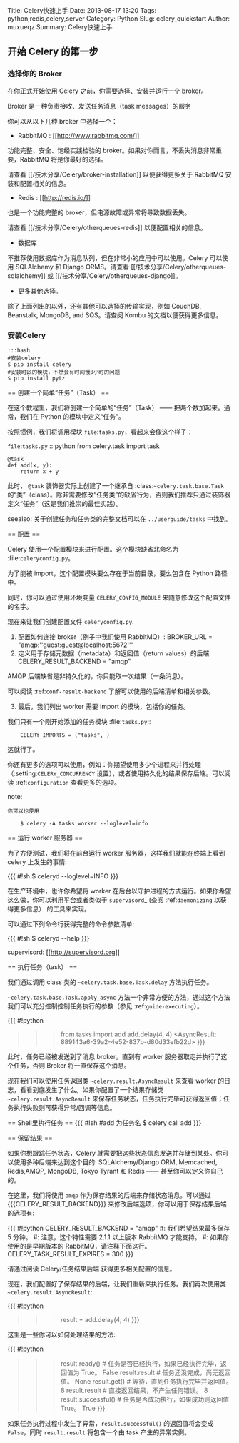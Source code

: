 Title: Celery快速上手
Date: 2013-08-17 13:20
Tags: python,redis,celery,server
Category: Python
Slug: celery_quickstart
Author: muxueqz
Summary: Celery快速上手

## 开始 Celery 的第一步

### 选择你的 Broker

在你正式开始使用 Celery 之前，你需要选择、安装并运行一个 broker。

Broker 是一种负责接收、发送任务消息（task messages）的服务

你可以从以下几种 broker 中选择一个：

 * RabbitMQ : [[http://www.rabbitmq.com/]]

功能完整、安全、饱经实践检验的 broker。如果对你而言，不丢失消息非常重要，RabbitMQ 将是你最好的选择。

请查看 [[/技术分享/Celery/broker-installation]] 以便获得更多关于 RabbitMQ 安装和配置相关的信息。

 * Redis : [[http://redis.io/]]

也是一个功能完整的 broker，但电源故障或异常将导致数据丢失。

请查看 [[/技术分享/Celery/otherqueues-redis]] 以便配置相关的信息。

 * 数据库

不推荐使用数据库作为消息队列，但在非常小的应用中可以使用。Celery 可以使用 SQLAlchemy 和 Django ORMS。请查看 [[/技术分享/Celery/otherqueues-sqlalchemy]] 或 [[/技术分享/Celery/otherqueues-django]]。

 * 更多其他选择。

除了上面列出的以外，还有其他可以选择的传输实现，例如 CouchDB, Beanstalk, MongoDB, and SQS。请查阅 Kombu 的文档以便获得更多信息。

### 安装Celery
    :::bash
    #安装celery
    $ pip install celery
    #安装时区的模块，不然会有时间慢8小时的问题
    $ pip install pytz

== 创建一个简单“任务”（Task） ==

在这个教程里，我们将创建一个简单的“任务”（Task） —— 把两个数加起来。通常，我们在 Python 的模块中定义“任务”。

按照惯例，我们将调用模块 `file`:`tasks.py`，看起来会像这个样子：

`file`:`tasks.py`
    :::python
    from celery.task import task

    @task
    def add(x, y):
        return x + y

此时， `@task` 装饰器实际上创建了一个继承自 :class:`~celery.task.base.Task` 的“类”（class）。除非需要修改“任务类”的缺省行为，否则我们推荐只通过装饰器定义“任务”（这是我们推崇的最佳实践）。

seealso:
    关于创建任务和任务类的完整文档可以在 `../userguide/tasks` 中找到。

== 配置 ==

Celery 使用一个配置模块来进行配置。这个模块缺省北命名为 :file:`celeryconfig.py`。

为了能被 import，这个配置模块要么存在于当前目录，要么包含在 Python 路径中。

同时，你可以通过使用环境变量 `CELERY_CONFIG_MODULE` 来随意修改这个配置文件的名字。

现在来让我们创建配置文件 `celeryconfig.py`.

 1. 配置如何连接 broker（例子中我们使用 RabbitMQ）:
        BROKER_URL = "amqp:''guest:guest@localhost:5672''"
 2. 定义用于存储元数据（metadata）和返回值（return values）的后端:
        CELERY_RESULT_BACKEND = "amqp"

   AMQP 后端缺省是非持久化的，你只能取一次结果（一条消息）。

   可以阅读 :ref:`conf-result-backend` 了解可以使用的后端清单和相关参数。

 3. 最后，我们列出 worker 需要 import 的模块，包括你的任务。

   我们只有一个刚开始添加的任务模块 :file:`tasks.py`::

        CELERY_IMPORTS = ("tasks", )

这就行了。

你还有更多的选项可以使用，例如：你期望使用多少个进程来并行处理（:setting:`CELERY_CONCURRENCY` 设置），或者使用持久化的结果保存后端。可以阅读 :ref:`configuration` 查看更多的选项。

note:

    你可以也使用

        $ celery -A tasks worker --loglevel=info

== 运行 worker 服务器 ==

为了方便测试，我们将在前台运行 worker 服务器，这样我们就能在终端上看到 celery 上发生的事情:

{{{
#!sh
    $ celeryd --loglevel=INFO
}}}

在生产环境中，也许你希望将 worker 在后台以守护进程的方式运行。如果你希望这么做，你可以利用平台或者类似于 `supervisord`_ (查阅 :ref:`daemonizing` 以获得更多信息） 的工具来实现。

可以通过下列命令行获得完整的命令参数清单:

{{{
#!sh
    $  celeryd --help
}}}

supervisord: [[http://supervisord.org]]

== 执行任务（task） ==

我们通过调用 class 类的 `~celery.task.base.Task.delay` 方法执行任务。

`~celery.task.base.Task.apply_async` 方法一个非常方便的方法，通过这个方法我们可以充分控制控制任务执行的参数（参见 :ref:`guide-executing`）。

{{{
#!python
>>> from tasks import add
>>> add.delay(4, 4)
<AsyncResult: 889143a6-39a2-4e52-837b-d80d33efb22d>
}}}

此时，任务已经被发送到了消息 broker。直到有 worker 服务器取走并执行了这个任务，否则 Broker 将一直保存这个消息。

现在我们可以使用任务返回类 `~celery.result.AsyncResult` 来查看 worker 的日志，看看到底发生了什么。如果你配置了一个结果存储类 `~celery.result.AsyncResult` 来保存任务状态，任务执行完毕可获得返回值；任务执行失败则可获得异常/回调等信息。

== Shell里执行任务 ==
{{{
#!sh
#add 为任务名
$ celery call add
}}}

== 保留结果 ==

如果你想跟踪任务状态，Celery 就需要把这些状态信息发送并存储到某处。你可以使用多种后端来达到这个目的: SQLAlchemy/Django ORM, Memcached, Redis,AMQP, MongoDB, Tokyo Tyrant 和 Redis —— 甚至你可以定义你自己的。

在这里，我们将使用 `amqp` 作为保存结果的后端来存储状态消息。可以通过 {{{CELERY_RESULT_BACKEND}}} 来修改后端选项，你可以用于保存结果后端的选项有:

{{{
#!python
CELERY_RESULT_BACKEND = "amqp"
#: 我们希望结果最多保存 5 分钟。 
#: 注意，这个特性需要 2.1.1 以上版本 RabbitMQ 才能支持。
#: 如果你使用的是早期版本的 RabbitMQ，请注释下面这行。
CELERY_TASK_RESULT_EXPIRES = 300
}}}

请通过阅读 Celery/任务结果后端 获得更多相关配置的信息。

现在，我们配置好了保存结果的后端，让我们重新来执行任务。我们再次使用类 `~celery.result.AsyncResult`:

{{{
#!python
>>> result = add.delay(4, 4)
}}}

这里是一些你可以如何处理结果的方法:

{{{
#!python
>>> result.ready() # 任务是否已经执行，如果已经执行完毕，返回值为 True。
False
>>> result.result # 任务还没完成，尚无返回值。
None
>>> result.get()   # 等待，直到任务执行完毕并返回值。
8
>>> result.result # 直接返回结果，不产生任何错误。
8
>>> result.successful() # 任务是否成功执行，如果成功则返回值 True。
True
}}}

如果任务执行过程中发生了异常，`result.successful()` 的返回值将会变成 `False`，同时 `result.result` 将包含一个由 task 产生的异常实例。